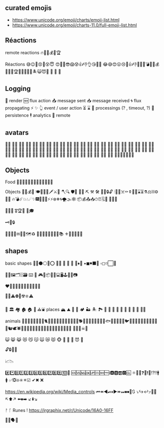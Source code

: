 ## curated emojis

* https://www.unicode.org/emoji/charts/emoji-list.html
* https://www.unicode.org/emoji/charts-11.0/full-emoji-list.html


## Réactions

remote reactions 🔥🔔🍺💰🎁🏆

Réactions
😅😉🤕😡🤢😵😇
😍🤩🤯😎😱😰👍👎👌😘💸🤑
😂😅😍😮😢🤕👍👎👏🔔🔥💣🍰🍺💰💡🎁⏰🏆🏅🎲🥖🍷👑🏝😺😈🤖
🙌 🤝 👋


## Logging

🔄 render
🆕 flux action
📤 message sent
📥 message received
🌀 flux propagating
⚡️ ✨ 👆 event / user action
⏳ ⌛ 🔔 processings (? , timeout, ?)
💾 persistence
🕴 analytics
📡 remote


## avatars

👶🏻  👶🏻  👶🏻   👦🏻  👧🏻  🧒🏻   👨🏻  👩🏻  🧑🏻   👴🏻  👵🏻  🧓🏻
👶🏼  👶🏼  👶🏼   👦🏼  👧🏼  🧒🏼   👨🏼  👩🏼  🧑🏼   👴🏼  👵🏼  🧓🏼
👶🏽  👶🏽  👶🏽   👦🏽  👧🏽  🧒🏽   👨🏽  👩🏽  🧑🏽   👴🏽  👵🏽  🧓🏽
👶🏾  👶🏾  👶🏾   👦🏾  👧🏾  🧒🏾   👨🏾  👩🏾  🧑🏾   👴🏾  👵🏾  🧓🏾
👶🏿  👶🏿  👶🏿   👦🏿  👧🏿  🧒🏿   👨🏿  👩🏿  🧑🏿   👴🏿  👵🏿  🧓🏿
👩‍🏫👩‍⚖️💼👨‍💻


## Objects

Food 🥧🍰🥮🥚🍞🥖🍖🍗🥘🥛🍺🍷🍵


Objects
💎💠💰🎁
🍽🍴🥄🔪🗡⚔️🏹 🪓🔍
🛡👕
🔧🔨 ⛏ ⚒ 🛠 🔏🔐🔒🔓
🕯🔮💀☠️⚰️⚱️🏺🎲⌛⏳⚗️⚖️⛓⚙️📯🔔
🔥💣☄️💥💧☄✨🎆🎇🌌🌊⚡️⚡❄️❄🌀🌪🌫🕸
📦💰📤📥⏱⏰🗓📅
🍻🍺🍕

🥇🥈🥉
🎖🏆🏅
👑🎓

🗝🔑🔒

📃📜📄📰✉📩📧🗺♻️
📔📕📗📘📙📓📒📖📚
⚜🔱👑💍🚪⚓


## shapes

basic shapes
🔵🔴⚫⚪🔘⭕
🔻🔺
🔶 🔷 🔸 🔹♦🛑
▪◼◾⬛🔳
▫◻◽⬜🔲

📂📁🖼🗂🗄🗃
⌨ 💾 🎮📱📦🔐🧩💻🖥🕹🧭📸📷

❤🧡💛💚💙💜🖤💓💔💕💖💗

💬💡⚠⛔🚫☢️☣️⚠️


🏰 🏛 🏘 🏚 🏠 🏡 ⛪⛲
places 🏔 ⛰ 🌋 🗻 🏕 🏜 🏝 🏞 🌄 🌅 🌆 🌇
🌊 🌲 🌳 🌴 🌵
👷🏻

animals
🐀🐁🐂🐃🐄🐅🐆🐇🐈🐉🐊🐋🐌🐍🐎🐏🐐🐑🐒🐓🐕🐖🐗🐘🐙🐛🐜🐝🐞🐟🐠🐡🐢🐣🐥🐦🐧🐨🐩🐪🐫🐬🐸🐹🐺🐻🐼🐿🕊🕷🦀🦁🦂🦃🦄🦅🦆🦇🦈🦉🦊🦋🦌🦍🦎🦏🦐🦑
🗿👻👾☠🤖

😺 😸 😹 😻 😼 😽 🙀 😿 😾
🐵 🙈 🙉 🙊
😈 👿

🔓🔒🔏🔏

📈📉

#️⃣*️⃣0️⃣1️⃣️2️⃣3️⃣4️⃣5️⃣6️⃣7️⃣8️⃣9️⃣🔟🔢
🆘🆚🆖🆗🆙🆒🆕🆓ℹ️🅰️🅱️🆎🅾️🆑
⚛️💟🆔❓❔❗❕⁉️‼️🚹🚺
✅❎❇️✳️✴️☑ ✔✖ ❌

https://en.wikipedia.org/wiki/Media_controls
⏮⏪◀️⏯⏸▶️⏩⏭⏹⏺🔄🔃
⤵️↪️↩️⤴️🔼🔽
↖️⬆️↗️
⬅️⏹➡️
↙️⬇️↘️

ᚡ ᚵ Runes !
https://jrgraphix.net/r/Unicode/16A0-16FF

👤👥🗣️💬
